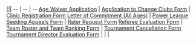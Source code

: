 <div class="--tableborderedcells --mt1">

|||
-- | -- | --
[Age Waiver Application]({{url_age_waiver}}) | [Application to Change Clubs Form]({{url_change_of_club}}) | [Clinic Registration Form](https://ncva.com/rulesclinic/)
[Letter of Commitment (All Ages)]({{url_tryout_policy_and_commitment_letter}}) | [Power League Seeding Appeals Form]({{url_powerleague_appeal_form}}) | [Rater Request Form]({{url_rater_request_form}})
[Referee Evaluation Form]({{url_referee_evaluation}}) | [Team Roster and Team Ranking Form]({{url_roster_and_team_ranking_form}}) | [Tournament Cancellation Form](https://ncva.com/tournamentcancellation/)
[Tournament Director Evaluation Form]({{url_tournament_director_evaluation}}) | | |

</div>
